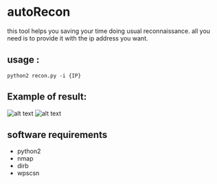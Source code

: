 # autoRecon

this tool helps you saving your time doing usual reconnaissance.
all you need is to provide it with the ip address you want.

## usage :
`
python2 recon.py -i {IP}
`
## Example of result:
![alt text](https://i.imgur.com/qFsmGDI.png)
![alt text](https://i.imgur.com/roIFsto.png)

## software requirements
- python2
- nmap
- dirb
- wpscsn
